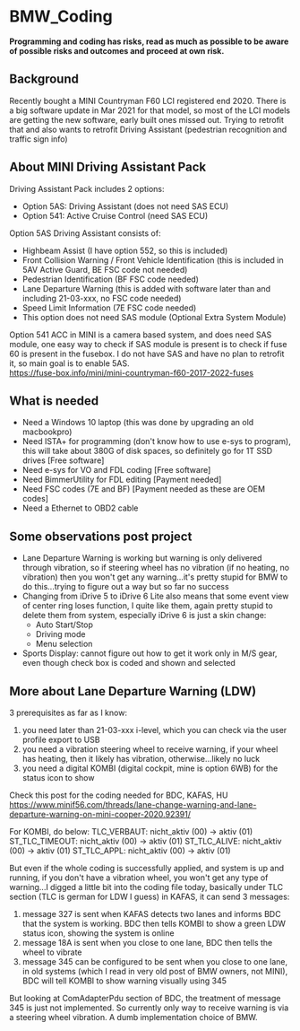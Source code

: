 # BMW_Coding
**Programming and coding has risks, read as much as possible to be aware of possible risks and outcomes and proceed at own risk.**

## Background
Recently bought a MINI Countryman F60 LCI registered end 2020. There is a big software update in Mar 2021 for that model, so most of the LCI models are getting the new software, early built ones missed out. Trying to retrofit that and also wants to retrofit Driving Assistant (pedestrian recognition and traffic sign info)

## About MINI Driving Assistant Pack
Driving Assistant Pack includes 2 options:
- Option 5AS: Driving Assistant (does not need SAS ECU)
- Option 541: Active Cruise Control (need SAS ECU)

Option 5AS Driving Assistant consists of:
- Highbeam Assist (I have option 552, so this is included)
- Front Collision Warning / Front Vehicle Identification (this is included in 5AV Active Guard, BE FSC code not needed)
- Pedestrian Identification (BF FSC code needed)
- Lane Departure Warning (this is added with software later than and including 21-03-xxx, no FSC code needed)
- Speed Limit Information (7E FSC code needed)
- This option does not need SAS module (Optional Extra System Module)

Option 541 ACC in MINI is a camera based system, and does need SAS module, one easy way to check if SAS module is present is to check if fuse 60 is present in the fusebox. I do not have SAS and have no plan to retrofit it, so main goal is to enable 5AS.  
https://fuse-box.info/mini/mini-countryman-f60-2017-2022-fuses

## What is needed
- Need a Windows 10 laptop (this was done by upgrading an old macbookpro)
- Need ISTA+ for programming (don't know how to use e-sys to program), this will take about 380G of disk spaces, so definitely go for 1T SSD drives [Free software]
- Need e-sys for VO and FDL coding [Free software]
- Need BimmerUtility for FDL editing [Payment needed]
- Need FSC codes (7E and BF) [Payment needed as these are OEM codes]
- Need a Ethernet to OBD2 cable

## Some observations post project
- Lane Departure Warning is working but warning is only delivered through vibration, so if steering wheel has no vibration (if no heating, no vibration) then you won't get any warning...it's pretty stupid for BMW to do this...trying to figure out a way but so far no success
- Changing from iDrive 5 to iDrive 6 Lite also means that some event view of center ring loses function, I quite like them, again pretty stupid to delete them from system, especially iDrive 6 is just a skin change:
  - Auto Start/Stop
  - Driving mode
  - Menu selection
- Sports Display: cannot figure out how to get it work only in M/S gear, even though check box is coded and shown and selected

## More about Lane Departure Warning (LDW)
3 prerequisites as far as I know:
1) you need later than 21-03-xxx i-level, which you can check via the user profile export to USB
2) you need a vibration steering wheel to receive warning, if your wheel has heating, then it likely has vibration, otherwise...likely no luck
3) you need a digital KOMBI (digital cockpit, mine is option 6WB) for the status icon to show

Check this post for the coding needed for BDC, KAFAS, HU
https://www.minif56.com/threads/lane-change-warning-and-lane-departure-warning-on-mini-cooper-2020.92391/

For KOMBI, do below:
TLC_VERBAUT: nicht_aktiv (00) -> aktiv (01)
ST_TLC_TIMEOUT: nicht_aktiv (00) -> aktiv (01)
ST_TLC_ALIVE: nicht_aktiv (00) -> aktiv (01)
ST_TLC_APPL: nicht_aktiv (00) -> aktiv (01)

But even if the whole coding is successfully applied, and system is up and running, if you don't have a vibration wheel, you won't get any type of warning...I digged a little bit into the coding file today, basically under TLC section (TLC is german for LDW I guess) in KAFAS, it can send 3 messages:
1) message 327 is sent when KAFAS detects two lanes and informs BDC that the system is working. BDC then tells KOMBI to show a green LDW status icon, showing the system is online
2) message 18A is sent when you close to one lane, BDC then tells the wheel to vibrate
3) message 345 can be configured to be sent when you close to one lane, in old systems (which I read in very old post of BMW owners, not MINI), BDC will tell KOMBI to show warning visually using 345

But looking at ComAdapterPdu section of BDC, the treatment of message 345 is just not implemented. So currently only way to receive warning is via a steering wheel vibration. A dumb implementation choice of BMW.
